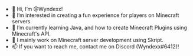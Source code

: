 - 👋 Hi, I’m @Wyndexx!
- 👀 I’m interested in creating a fun experience for players on Minecraft servers.
- 🌱 I’m currently learning Java, and how to create Minecraft Plugins using Minecraft's API.
- 💞️ I mainly work on Minecraft server development using Skript.
- 📫 If you want to reach me, contact me on Discord (Wyndexx#6412)!

<!---
Wyndexx/Wyndexx is a ✨ special ✨ repository because its `README.md` (this file) appears on your GitHub profile.
You can click the Preview link to take a look at your changes.
--->
